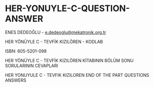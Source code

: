 # HER-YONUYLE-C-QUESTION-ANSWER
ENES DEDEOĞLU - e.dedeoglu@mekatronik.org.tr


HER YÖNÜYLE C - TEVFİK KIZILÖREN - KODLAB

ISBN: 605-5201-098

HER YÖNÜYLE C - TEVFİK KIZILÖREN 
KİTABININ BÖLÜM SONU SORULARININ CEVAPLARI 

HER YONUYULE C - TEVFIK KIZILOREN 
END OF THE PART QUESTIONS ANSWERS

